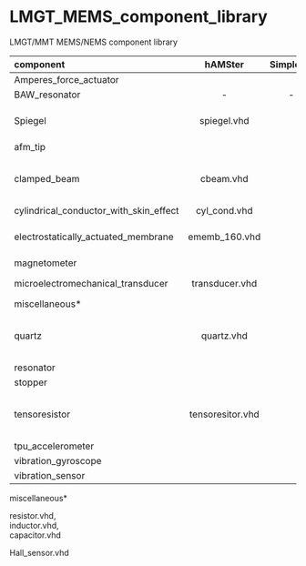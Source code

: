 # LMGT_MEMS_component_library
LMGT/MMT MEMS/NEMS component library

| component                              |    hAMSter       | Simplorer | SystemVision | Simulink | TestBench |                   description               |
|:---------------------------------------|:----------------:|:---------:|:------------:|:--------:|:---------:|:--------------------------------------------|
| Amperes_force_actuator                 |                  |           |              |          |           | in progress                                 |
| BAW_resonator                          |   -              | -         |              |          |           | s2p file                                    |
| Spiegel                                | spiegel.vhd      |           |              |          |           | analytical model of micromirror             |
| afm_tip                                |                  |           |              |          |           | in progress                                 |
| clamped_beam                           | cbeam.vhd        |           |              |          |           | VHDL-AMS generated code from ANSYS          |
| cylindrical_conductor_with_skin_effect | cyl_cond.vhd     |           |              |          |           | in progress                                 |
| electrostatically_actuated_membrane    | ememb_160.vhd    |           |              |          |           | generated by ANSYS ROM Tool                 |
| magnetometer                           |                  |           |              |          |           | in progress                                 |
| microelectromechanical_transducer      | transducer.vhd   |           |              |          |           | analytical model                            |
| miscellaneous*                         |                  |           |              |          |           |                                             |
| quartz                                 | quartz.vhd       |           |              |          |           | equivalent RLC circuit (BDV), 2nd ODE, H(s) |
| resonator                              |                  |           |              |          |           | in progress                                 |
| stopper                                |                  |           |              |          |           | in progress                                 |
| tensoresistor                          | tensoresitor.vhd |           |              |          |           | analytical model of Me-tensoresistor        |
| tpu_accelerometer                      |                  |           |              |          |           | in progress                                 |
| vibration_gyroscope                    |                  |           |              |          |           | in progress                                 |
| vibration_sensor                       |                  |           |              |          |           | in progress                                 |

miscellaneous*

resistor.vhd,  
inductor.vhd,  
capacitor.vhd 

Hall_sensor.vhd
